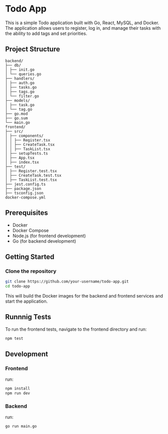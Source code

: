 # Todo App

This is a simple Todo application built with Go, React, MySQL, and Docker. The application allows users to register, log in, and manage their tasks with the ability to add tags and set priorities.

## Project Structure

```
backend/
├── db/
│ ├── init.go
│ └── queries.go
├── handlers/
│ ├── auth.go
│ ├── tasks.go
│ ├── tags.go
│ └── filter.go
├── models/
│ ├── task.go
│ └── tag.go
├── go.mod
├── go.sum
└── main.go
frontend/
├── src/
│ ├── components/
│ │ ├── Register.tsx
│ │ ├── CreateTask.tsx
│ │ ├── TaskList.tsx
│ ├── setupTests.ts
│ ├── App.tsx
│ ├── index.tsx
├── test/
│ ├── Register.test.tsx
│ ├── CreateTask.test.tsx
│ ├── TaskList.test.tsx
├── jest.config.ts
├── package.json
├── tsconfig.json
docker-compose.yml
```

## Prerequisites

- Docker
- Docker Compose
- Node.js (for frontend development)
- Go (for backend development)

## Getting Started

### Clone the repository

```bash
git clone https://github.com/your-username/todo-app.git
cd todo-app
```

This will build the Docker images for the backend and frontend services and start the application.

## Runnnig Tests

To run the frontend tests, navigate to the frontend directory and run:

```bash
npm test
```

## Development

### Frontend
run:

```bash
npm install
npm run dev
```

### Backend
run:
```bash
go run main.go
```

